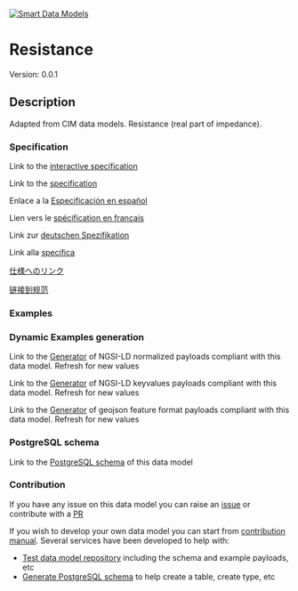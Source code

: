 [![Smart Data Models](https://smartdatamodels.org/wp-content/uploads/2022/01/SmartDataModels_logo.png "Logo")](https://smartdatamodels.org)
# Resistance
Version: 0.0.1

## Description 

Adapted from CIM data models. Resistance (real part of impedance).
### Specification

Link to the [interactive specification](https://swagger.lab.fiware.org/?url=https://smart-data-models.github.io/dataModel.EnergyCIM/Resistance/swagger.yaml)

Link to the [specification](https://github.com/smart-data-models/dataModel.EnergyCIM/blob/master/Resistance/doc/spec.md)

Enlace a la [Especificación en español](https://github.com/smart-data-models/dataModel.EnergyCIM/blob/master/Resistance/doc/spec_ES.md)

Lien vers le [spécification en français](https://github.com/smart-data-models/dataModel.EnergyCIM/blob/master/Resistance/doc/spec_FR.md)

Link zur [deutschen Spezifikation](https://github.com/smart-data-models/dataModel.EnergyCIM/blob/master/Resistance/doc/spec_DE.md)

Link alla [specifica](https://github.com/smart-data-models/dataModel.EnergyCIM/blob/master/Resistance/doc/spec_IT.md)

[仕様へのリンク](https://github.com/smart-data-models/dataModel.EnergyCIM/blob/master/Resistance/doc/spec_JA.md)

[链接到规范](https://github.com/smart-data-models/dataModel.EnergyCIM/blob/master/Resistance/doc/spec_ZH.md)
### Examples
### Dynamic Examples generation

Link to the [Generator](https://smartdatamodels.org/extra/ngsi-ld_generator.php?schemaUrl=https://raw.githubusercontent.com/smart-data-models/dataModel.EnergyCIM/master/Resistance/schema.json&email=info@smartdatamodels.org) of NGSI-LD normalized payloads compliant with this data model. Refresh for new values

Link to the [Generator](https://smartdatamodels.org/extra/ngsi-ld_generator_keyvalues.php?schemaUrl=https://raw.githubusercontent.com/smart-data-models/dataModel.EnergyCIM/master/Resistance/schema.json&email=info@smartdatamodels.org) of NGSI-LD keyvalues payloads compliant with this data model. Refresh for new values

Link to the [Generator](https://smartdatamodels.org/extra/geojson_features_generator.php?schemaUrl=https://raw.githubusercontent.com/smart-data-models/dataModel.EnergyCIM/master/Resistance/schema.json&email=info@smartdatamodels.org) of geojson feature format payloads compliant with this data model. Refresh for new values
### PostgreSQL schema

Link to the [PostgreSQL schema](https://smart-data-models.github.io/dataModel.EnergyCIM/Resistance/schema.sql) of this data model
### Contribution

 If you have any issue on this data model you can raise an [issue](https://github.com/smart-data-models/dataModel.EnergyCIM/issues)  or contribute with a [PR](https://github.com/smart-data-models/dataModel.EnergyCIM/pulls)

 If you wish to develop your own data model you can start from [contribution manual](https://bit.ly/contribution_manual). Several services have been developed to help with: 
 - [Test data model repository](https://smartdatamodels.org/index.php/data-models-contribution-api/) including the schema and example payloads, etc
 - [Generate PostgreSQL schema](https://smartdatamodels.org/index.php/sql-service/) to help create a table, create type, etc